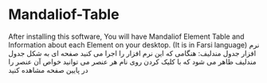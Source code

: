 # Mandaliof-Table
After installing this software, You will have Mandaliof Element Table and Information about each Element on your desktop. (It is in Farsi language)
نرم افزار جدول مندلیف:
هنگامی که این نرم افزار را اجرا می کنید صفحه ای به شکل جدول مندلیف ظاهر می شود که با کلیک کردن روی نام هر عنصر می توانید خواص آن عنصر را در پایین صفحه مشاهده کنید

